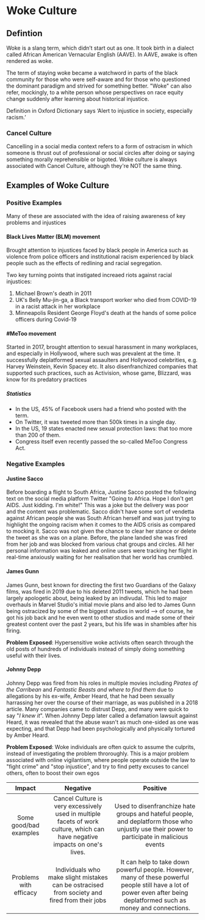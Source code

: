 # Woke Culture

## Defintion

Woke is a slang term, which didn’t start out as one. It took birth in a dialect called African American Vernacular English (AAVE). In AAVE, awake is often rendered as woke.

The term of staying woke became a watchword in parts of the black community for those who were self-aware and for those who questioned the dominant paradigm and strived for something better. "Woke" can also refer, mockingly, to a white person whose perspectives on race equity change suddenly after learning about historical injustice.

Definition in Oxford Dictionary says ‘Alert to injustice in society, especially racism.’

### Cancel Culture
Cancelling in a social media context refers to a form of ostracism in which someone is thrust out of professional or social circles after doing or saying something morally reprehensible or bigoted. Woke culture is always associated with Cancel Culture, although they're NOT the same thing.


## Examples of Woke Culture

### Positive Examples
Many of these are associated with the idea of raising awareness of key problems and injustices

#### **Black Lives Matter** (BLM) movement
Brought attention to injustices faced by black people in America such as violence from police officers and institutional racism experienced by black people such as the effects of redlining and racial segregation.

Two key turning points that instigated increaed riots against racial injustices:

1. Michael Brown's death in 2011
2. UK's Belly Mu-jin-ga, a Black transport worker who died from COVID-19 in a racist attack in her workplace
3. Minneapolis Resident George Floyd's death at the hands of some police officers during Covid-19

#### **#MeToo** movement
Started in 2017, brought attention to sexual harassment in many workplaces, and especially in Hollywood, where such was prevalent at the time. It successfully deplatformed sexual assaulters and Hollywood celebrities, e.g. Harvey Weinstein, Kevin Spacey etc. It also disenfranchized companies that supported such practices, such as Activision, whose game, Blizzard, was know for its predatory practices


##### Statistics

- In the US, 45% of Facebook users had a friend who posted with the term.
- On Twitter, it was tweeted more than 500k times in a single day.
- In the US, 19 states enacted new sexual protection laws: that too more than 200 of them.
- Congress itself even recently passed the so-called MeToo Congress Act.


### Negative Examples
#### Justine Sacco
Before boarding a flight to South Africa, Justine Sacco posted the following text on the social media platform Twitter "Going to Africa. Hope I don't get AIDS. Just kidding. I'm white!" This was a joke but the delivery was poor and the content was problematic. Sacco didn't have some sort of vendetta against African people she was South African herself and was just trying to highlight the ongoing racism when it comes to the AIDS crisis as compared to mocking it. Sacco was not given the chance to clear her stance or delete the tweet as she was on a plane. Before, the plane landed she was fired from her job and was blocked from various chat groups and circles. All her personal information was leaked and online users were tracking her flight in real-time anxiously waiting for her realisation that her world has crumbled.

#### James Gunn
James Gunn, best known for directing the first two Guardians of the Galaxy films, was fired in 2019 due to his deleted 2011 tweets, which he had been largely apologetic about, being leaked by an indivudal. This led to major overhauls in Marvel Studio's initial movie plans and also led to James Gunn being ostracized by some of the biggest studios in world --> of course, he got his job back and he even went to other studios and made some of their greatest content over the past 2 years, but his life was in shambles after his firing.

**Problem Exposed**: Hypersensitive woke activists often search through the old posts of hundreds of individuals instead of simply doing something useful with their lives.

#### Johnny Depp
Johnny Depp was fired from his roles in multiple movies including _Pirates of the Carribean_ and _Fantastic Beasts and where to find them_ due to allegations by his ex-wife, Amber Heard, that he had been sexually harrassing her over the course of their marriage, as was published in a 2018 article. Many companies came to distrust Depp, and many were quick to say "_I knew it_". When Johnny Depp later called a defamation lawsuit against Heard, it was revealed that the abuse wasn't as much one-sided as one was expecting, and that Depp had been psychologically and physically tortured by Amber Heard.

**Problem Exposed**: Woke individuals are often quick to assume the culprits, instead of investigating the problem throroughly. This is a major problem associated with online vigilantism, where people operate outside the law to "fight crime" and "stop injustice", and try to find petty excuses to cancel others, often to boost their own egos

|Impact|                 Negative                   |   Positive             |
|:----:|:------------------------------------------:|:----------------------:|
|Some good/bad examples|  Cancel Culture is very excessively used in multiple facets of work culture, which can have negative impacts on one's lives. | Used to disenfranchize hate groups and hateful people, and deplatform those who unjustly use their power to participate in malicious events |
|Problems with efficacy|  Individuals who make slight mistakes can be ostracised from society and fired from their jobs   |  It can help to take down powerful people. However, many of these powerful people still have a lot of power even after being deplatformed such as money and connections.  |


